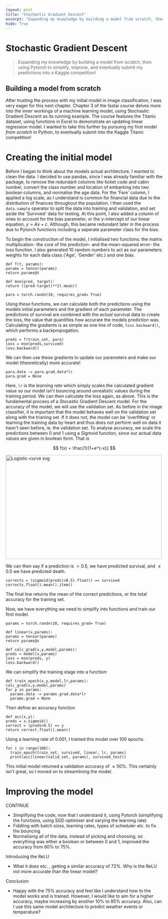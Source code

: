 ```yaml
---
layout: post
title: "Stochastic Gradient Descent"
excerpt: "Expanding my knowledge by building a model from scratch, then using Pytorch to simplify, improve, and eventually submit my predictions into a Kaggle competition!"
hide: True
---
```

# Stochastic Gradient Descent
> Expanding my knowledge by building a model from scratch, then using Pytorch to simplify, improve, and eventually submit my predictions into a Kaggle competition!

## Building a model from scratch

After trusting the process with my initial model in image classification, I was very eager for this next chapter. Chapter 3 of the fastai course delves more into the inner workings of a machine learning model, using Stochastic Gradient Descent as its running example. The course features the Titanic dataset, using functions in Excel to demonstrate an updating linear regression model. I wanted to take this further by pursuing my first model _from scratch_ in Python, to eventually submit into the Kaggle Titanic competition!

# Creating the initial model

Before I began to think about the models actual architecture, I wanted to clean the data. I decided to use pandas, since I was already familiar with the package, to remove the redundant columns like ticket code and cabin number, convert the class number and location of embarking into two boolean columns, and normalise the age data. For the 'Fare' column, I applied a log scale, as I understand is common for financial data due to the distribution of finances throughout the population. I then used the ```data.sample``` operator to split the data into training and validation, and set aside the 'Survived' data for testing. At this point, I also added a column of ones to account for the bias parameter, or the y-intercept of our linear equation, $y = Ax + c$. Although, this became redundant later in the process due to Pytorch functions including a seperate parameter class for the bias.

To begin the construction of the model, I initialised two functions: the matrix multiplication- the core of the prediction- and the mean-squared error- the loss function. I also generated 10 random numbers to act as our parameters: weights for each data class ('Age', 'Gender' etc.) and one bias.

    def f(t, params):
    params = tensor(params)
    return params@t

    def mse(pred, target):
    return ((pred-target)**2).mean()

    para = torch.randn(10, requires_grad= True)

Using these functions, we can calculate both the predictions using the models initial parameters and the gradient of each parameter. The predictions of survival are combined with the _actual_ survival data to create the loss, the value that quantifies how accurate the models prediction was. Calculating the gradients is as simple as one line of code, ```loss.backward()```, which performs a backpropogation.

    preds = f(train_set, para)
    loss = mse(preds,survived)
    loss.backward()

We can then use these gradients to update our parameters and make our model (theoretically) more accurate!

    para.data -= para.grad.data*lr
    para.grad = None

Here, ```lr``` is the _learning rate_ which simply scales the calculated gradient value so our model isn't bouncing around unrealistic values during the training period. We can then calculate the loss again, as above. This is the fundamental process of a Stocastic Gradient Descent model. For the accuracy of the model, we will use the validation set. As before in the image classifier, it is important that the model behaves well on the validation set along with the trianing set. If it does not, the model can be 'overfitting' or learning the training data by heart and thus does not perform well on data it hasn't seen before, ie. the validation set. To analyse accuracy, we scale the predictions between 0 and 1 using a Sigmoid function, since our actual data values are given in boolean form. That is 

$$ f(x) = \frac{1}{1+e^{-x}} $$

<img width="500" height="334" alt="Logistic-curve svg" src="https://github.com/user-attachments/assets/39f1941c-765a-44c0-9c4f-f53e887b24c2" />

We can then say if a prediction is $> 0.5$, we have predicted survival, and $\leq 0.5$ we have predicted death.

    corrects = (sigmoid(preds)>0.5).float() == survived
    corrects.float().mean().item()

The final line returns the mean of the correct predictions, or the total accuracy for the training set. 

Now, we have everything we need to simplify into functions and train our first model. 

    params = torch.randn(10, requires_grad= True)

    def linear(x,params):
    params = tensor(params)
    return params@x

    def calc_grad(x,y,model,params):
    preds = model(x,params)
    loss = mse(preds, y)
    loss.backward()

We can simplify the training stage into a function:
    
    def train_epoch(x,y,model,lr,params):
    calc_grad(x,y,model,params)
    for p in params:
      params.data -= params.grad.data*lr
      params.grad = None

Then define an accuracy function

    def acc(x,y):
    preds = x.sigmoid()
    correct = (preds>0.5) == y
    return correct.float().mean()

Using a learning rate of $0.001$, I trained this model over 100 epochs. 

    for i in range(100):
      train_epoch(train_set, survived, linear, lr, params)
      print(acc(linear(valid_set, params), survived_test))

This initial model returned a validation accuracy of $\approx 50$%. This certainly isn't great, so I moved on to streamlining the model.

# Improving the model
CONTINUE
- Simplifying the code, now that I understand it, using Pytorch (simplifying the functions, using SGD optimiser and varying the learning rate)
- Fiddling with batch sizes, learning rates, types of scheduler etc. to fix the bouncing
- Normalising all of the data, instead of picking and choosing, so everything was either a boolean or between 0 and 1, improved the accuracy from 60% to 75%.

Introducing the ReLU
- What it does etc. , getting a similar accuracy of 72%. Why is the ReLU not more accurate than the linear model?

Conclusion
- Happy with the 75% accuracy and feel like I understand how to the model works and is trained. However, I would like to aim for a higher accuracy, maybe increasing by another 10% to 85% accuracy. Also, can I use this same model architecture to predict weather events or temperature?
